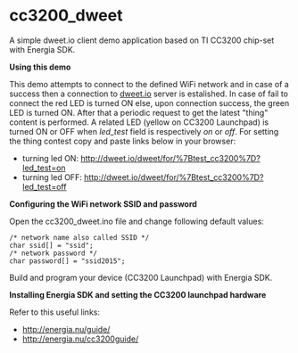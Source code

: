 # cc3200_dweet
A simple dweet.io client demo application based on TI CC3200 chip-set with Energia SDK.


**Using this demo**

This demo attempts to connect to the defined WiFi network and in case of a success then a connection to [dweet.io](https://www.dweet.io) server is estalished. In case of fail to connect the red LED is turned ON else, upon connection success, the green LED is turned ON. After that a periodic request to get the latest "thing" content is performed. A related LED (yellow on CC3200 Launchpad) is turned ON or OFF when *led_test* field is respectively *on* or *off*.
For setting the thing contest copy and paste links below in your browser:
- turning led ON: http://dweet.io/dweet/for/%7Btest_cc3200%7D?led_test=on
- turning led OFF: http://dweet.io/dweet/for/%7Btest_cc3200%7D?led_test=off


**Configuring the WiFi network SSID and password**

Open the cc3200_dweet.ino file and change following default values:
```
/* network name also called SSID */
char ssid[] = "ssid";
/* network password */
char password[] = "ssid2015";
```
Build and program your device (CC3200 Launchpad) with Energia SDK.


**Installing Energia SDK and setting the CC3200 launchpad hardware**

Refer to this useful links:
- http://energia.nu/guide/
- http://energia.nu/cc3200guide/
